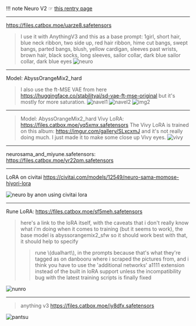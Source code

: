 !!! note Neuro V2 
    ☞ [this rentry page](https://rentry.org/t9ekk#neuro-sama-v2)

***

https://files.catbox.moe/uarze8.safetensors
>I use it with AnythingV3 and this as a base prompt:
>1girl, short hair, blue neck ribbon, two side up, red hair ribbon, hime cut bangs, swept bangs, parted bangs, blush, yellow cardigan, sleeves past wrists, brown hair, black socks, long sleeves, sailor collar, dark blue sailor collar, dark blue eyes
![neuro](https://i.warosu.org/data/vt/img/0417/50/1674749261900833.png)

***

Model: AbyssOrangeMix2_hard
>I also use the ft-MSE VAE from here https://huggingface.co/stabilityai/sd-vae-ft-mse-original but it's mostly for more saturation.
![navel1](https://files.catbox.moe/szy3b3.png)
![navel2](https://i.warosu.org/data/vt/img/0422/76/1675391758351195.png)
![img2](https://i.warosu.org/data/vt/img/0422/76/1675392953394664.png)

***

>Model: AbyssOrangeMix2_hard
>Vivy LoRA: https://files.catbox.moe/yq5xmx.safetensors
>The Vivy LoRA is trained on this album: https://imgur.com/gallery/SLxcxmJ and it's not really doing much. I just made it to make some close up Vivy eyes.
![vivy](https://files.catbox.moe/f3b86q.png)

***

neurosama_and_miyune.safetensors: https://files.catbox.moe/yr22pm.safetensors

***

LoRA on civitai
https://civitai.com/models/12549/neuro-sama-momose-hiyori-lora

![neuro by anon using civitai lora](https://files.catbox.moe/9vqbbl.png)

***

Rune LoRA: https://files.catbox.moe/sf5meh.safetensors

>here's a link to the loRA itself, with the caveats that i don't really know what i'm doing when it comes to training (but it seems to work), the base model is abyssorangemix2_sfw so it should work best with that, it should help to specify
>>rune \\(dualhart\\),
>in the prompts because that's what they're tagged as on danbooru where i scraped the pictures from, and i think you have to use the 'additional networks' a1111 extension instead of the built in loRA support unless the incompatibility bug with the latest training scripts is finally fixed

![nunro](https://files.catbox.moe/xkbp1p.jpg)

***

>anything v3
>https://files.catbox.moe/iy8dfx.safetensors

![pantsu](https://i.warosu.org/data/vt/img/0476/90/1681942998118011.png)